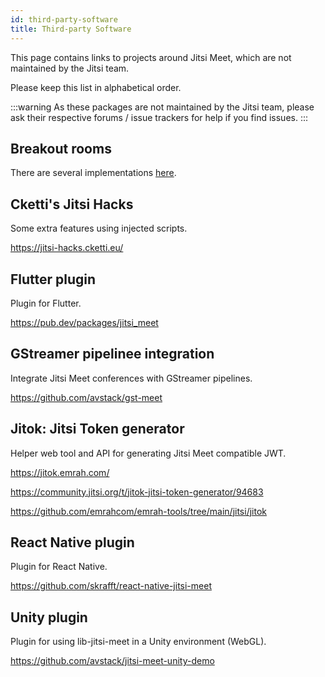 ```yaml
---
id: third-party-software
title: Third-party Software
---
```


This page contains links to projects around Jitsi Meet, which are not maintained
by the Jitsi team.

Please keep this list in alphabetical order.

:::warning
As these packages are not maintained by the Jitsi team, please ask their respective forums / issue trackers for help if you find issues.
:::

## Breakout rooms

There are several implementations [here](breakout-rooms).

## Cketti's Jitsi Hacks

Some extra features using injected scripts.

https://jitsi-hacks.cketti.eu/

## Flutter plugin

Plugin for Flutter.

https://pub.dev/packages/jitsi_meet

## GStreamer pipelinee integration

Integrate Jitsi Meet conferences with GStreamer pipelines.

https://github.com/avstack/gst-meet

## Jitok: Jitsi Token generator

Helper web tool and API for generating Jitsi Meet compatible JWT.

https://jitok.emrah.com/

https://community.jitsi.org/t/jitok-jitsi-token-generator/94683

https://github.com/emrahcom/emrah-tools/tree/main/jitsi/jitok

## React Native plugin

Plugin for React Native.

https://github.com/skrafft/react-native-jitsi-meet

## Unity plugin

Plugin for using lib-jitsi-meet in a Unity environment (WebGL).

https://github.com/avstack/jitsi-meet-unity-demo
